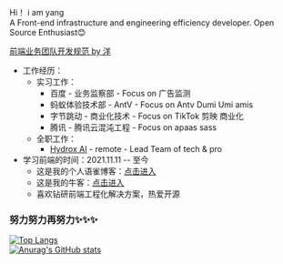 Hi！  i am yang<br>
A Front-end infrastructure and engineering efficiency developer. Open Source Enthusiast😊 

[前端业务团队开发规范 by 洋](https://github.com/BoyYangzai/fe-team-work)

- 工作经历：
  - 实习工作：
     - 百度 - 业务监察部 - Focus on 广告监测
     - 蚂蚁体验技术部 - AntV - Focus on Antv Dumi Umi amis
     - 字节跳动 - 商业化技术 - Focus on TikTok 剪映 商业化<br>
     - 腾讯 - 腾讯云混沌工程 - Focus on apaas sass<br>
  - 全职工作：
     - [Hydrox AI](https://www.hydrox.ai/about) - remote - Lead Team of tech & pro
- 学习前端的时间：2021.11.11 -- 至今<br>
  - 这是我的个人语雀博客：[点击进入](https://www.yuque.com/boyyang) <br>
  - 这是我的牛客：[点击进入](https://www.nowcoder.com/users/278046557)<br>
  - 喜欢钻研前端工程化解决方案，热爱开源<br>

### 努力努力再努力✨✨✨
[![Top Langs](https://github-readme-stats.vercel.app/api/top-langs/?username=BoyYangZai&hide=vue,css,html,smarty&layout=compact&title_color=007bff&text_color=e7e7e7&icon_color=007bff&bg_color=171c28)](https://github.com/anuraghazra/github-readme-stats)
<br>
[![Anurag's GitHub stats](https://github-readme-stats.vercel.app/api?username=BoyYangZai&show_icons=true&title_color=007bff&text_color=e7e7e7&icon_color=007bff&bg_color=171c28)](https://github.com/anuraghazra/github-readme-stats)

